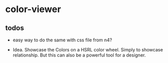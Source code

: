 # color-viewer

## todos
- easy way to do the same with css file from n4?


- Idea. Showcase the Colors on a HSRL color wheel. Simply to showcase relationship. But this can also be a powerful tool for a designer. 